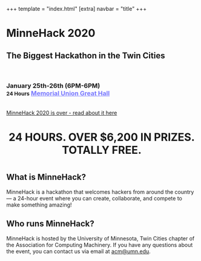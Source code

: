 +++
template = "index.html"
[extra]
navbar = "title"
+++

<div class="masthead">
    <div class="overlay">
        <div class="container">
            <h1 id="title">MinneHack 2020</h1>
            <h2 id="tagline">The Biggest Hackathon in the Twin Cities</h2>
            <p>&nbsp;</p>
            <h3 id="dates">
                January 25th-26th (6PM-6PM)<br/>
                <small>24 Hours</small>
                <a href="https://goo.gl/maps/vC4Xz4CvBzr" style="color:#7777ff;">Memorial Union Great Hall</a>
            </h3>
            <br/>
            <a class="btn" href="http://acm.umn.edu/events/finalists/minnehack-2020/">MinneHack 2020 is over - read about it here</a>
        </div>
    </div>
</div>

<div class="container">
    <h1 style="text-align: center; margin-bottom: 1.5em;">24&nbsp;HOURS. OVER&nbsp;$6,200&nbsp;IN&nbsp;PRIZES. TOTALLY&nbsp;<span title="minus travel lol">FREE</span>.</h1>
    <div class="row" id="faq">
        <div class="col-6">
            <div class="box">
                <h2>What is MinneHack?</h2>
                <div>
                    <p>MinneHack is a hackathon that welcomes hackers from around the country &mdash; a 24-hour event where you
                        can create, collaborate, and compete to make something amazing!</p>
                </div>
            </div>
        </div>
        <div class="col-6">
            <div class="box">
                <h2>Who runs MinneHack?</h2>
                <div>
                    <p>MinneHack is hosted by the University of Minnesota, Twin Cities chapter of the Association for Computing Machinery. If you have any questions about the event, you can contact us via email at <a href="mailto:acm@umn.edu">acm@umn.edu</a>.</p>
                </div>
            </div>
        </div>
    </div>
</div>
